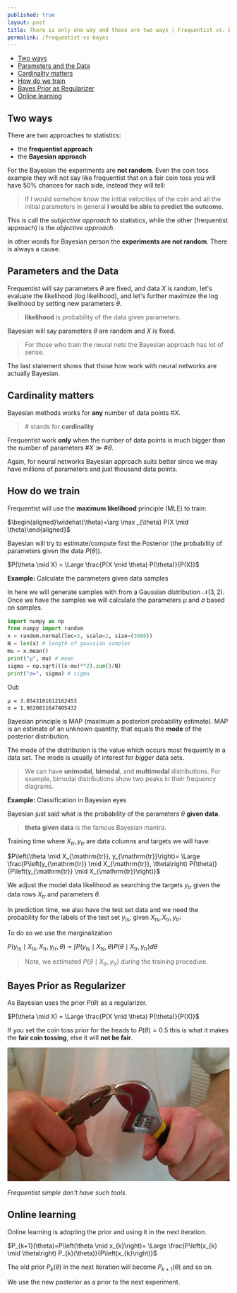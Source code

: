 ```yaml
---
published: true
layout: post
title: There is only one way and these are two ways | Frequentist vs. Bayes approach
permalink: /frequentist-vs-bayes
---
```

- [Two ways](#two-ways)
- [Parameters and the Data](#parameters-and-the-data)
- [Cardinality matters](#cardinality-matters)
- [How do we train](#how-do-we-train)
- [Bayes Prior as Regularizer](#bayes-prior-as-regularizer)
- [Online learning](#online-learning)


## Two ways

There are two approaches to statistics:

* the **frequentist approach**
* the **Bayesian approach**

For the Bayesian the experiments are **not random**. Even the coin toss example they will not say like frequentist that on a fair coin toss you will have 50% chances for each side, instead they will tell:

> If I would somehow know the initial velocities of the coin and all the initial parameters in general **I would be able to predict the outcome**.

This is call the _subjective approach_ to statistics, while the other (frequentist approach) is the _objective approach_.

In other words for Bayesian person the **experiments are not random**. There is always a cause.

## Parameters and the Data

Frequentist will say parameters $\theta$ are fixed, and data $X$ is random, let's evaluate the likelihood (log likelihood), and let's further maximize the log likelihood by setting new parameters $\theta$.

> **likelihood** is probability of the data given parameters.

Bayesian will say parameters $\theta$ are random and $X$ is fixed.

> For those who train the neural nets the Bayesian approach has lot of sense.

The last statement shows that those how work with neural networks are actually Bayesian.


## Cardinality matters

Bayesian methods works for **any** number of
data points $\#X$.

> $\#$ stands for **cardinality**

Frequentist work **only** when the number of data points is much bigger than the number of parameters $\# X \gg \# \theta$.

Again, for neural networks Bayesian approach suits better since we may have millions of parameters and just thousand data points.

## How do we train

Frequentist will use the **maximum likelihood** principle (MLE) to train:

$\begin{aligned}\widehat{\theta}=\arg \max _{\theta} P(X \mid \theta)\end{aligned}$

Bayesian will try to estimate/compute first the Posterior (the probability of parameters given the data $P(\theta)$).

$P(\theta \mid X) = \Large \frac{P(X \mid \theta) P(\theta)}{P(X)}$

**Example:** Calculate the parameters given data samples

In here we will generate samples with from a Gaussian distribution $\mathcal N(3,2)$. Once we have the samples we will calculate the parameters $\mu$ and $\sigma$ based on samples.

```python
import numpy as np
from numpy import random
x = random.normal(loc=3, scale=2, size=(3000))
N = len(x) # length of gaussian samples
mu = x.mean()
print("μ", mu) # mean
sigma = np.sqrt(((x-mu)**2).sum()/N)
print("σ=", sigma) # sigma
```

Out:

```
μ = 3.0343101612162453
σ = 1.9620811647405432
```

Bayesian principle is MAP (maximum a posteriori probability estimate). MAP is an estimate of an unknown quantity, that equals the **mode** of the posterior distribution.

The mode of the distribution is the value which occurs most frequently in a data set. The mode is usually of interest for _bigger_ data sets.

> We can have **unimodal**, **bimodal**, and **multimodal** distributions.
> For example, bimodal distributions show two peaks in their frequency diagrams.

**Example:** Classification in Bayesian eyes

Bayesian just said what is the probability of the parameters $\theta$ **given data**. 

> **theta given data** is the famous Bayesian mantra.

Training time where $X_{tr}, y_{tr}$ are data columns and targets we will have:

$P\left(\theta \mid X_{\mathrm{tr}}, y_{\mathrm{tr}}\right)= \Large \frac{P\left(y_{\mathrm{tr}} \mid X_{\mathrm{tr}}, \theta\right) P(\theta)}{P\left(y_{\mathrm{tr}} \mid X_{\mathrm{tr}}\right)}$

We adjust the model data likelihood as searching the targets $y_{tr}$ given the data rows $X_{tr}$ and parameters $\theta$.

In prediction time, we also have the test set data and we need the probability for the labels of the test set $y_{ts}$, given $X_{ts}, X_{tr}, y_{tr}$:

To do so we use the marginalization 

$P\left(y_{\mathrm{ts}} \mid X_{\mathrm{ts}}, X_{\mathrm{tr}}, y_{\mathrm{tr}},\theta\right)=\int P\left(y_{\mathrm{ts}} \mid X_{\mathrm{ts}}, \theta\right) P\left(\theta \mid X_{\mathrm{tr}}, y_{\mathrm{tr}}\right) d\theta$

> Note, we estimated $P\left(\theta \mid X_{\mathrm{tr}}, y_{\mathrm{tr}}\right)$ during the training procedure.


## Bayes Prior as Regularizer 

As Bayesian uses the prior $P(\theta)$ as a regularizer.

$P(\theta \mid X) = \Large \frac{P(X \mid \theta) P(\theta)}{P(X)}$

If you set the coin toss prior for the heads to $P(\theta)=0.5$ this is what it makes the **fair coin tossing**, else it will **not be fair**.

![unfair coin](/images/2021/02/unfair-coin.jpg)

_Frequentist simple don't have such tools._


## Online learning 


Online learning is adopting the prior and using it in the next iteration.


$P_{k+1}(\theta)=P\left(\theta \mid x_{k}\right)= \Large \frac{P\left(x_{k} \mid \theta\right) P_{k}(\theta)}{P\left(x_{k}\right)}$

The old prior $P_k(\theta)$ in the next iteration will become $P_{k+1}(\theta)$ and so on.

We use the new posterior as a prior to the next experiment.

<!-- https://www.youtube.com/watch?v=eDMGDhyDxuY -->
